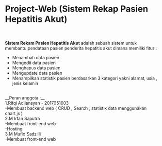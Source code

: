 # Project-Web (Sistem Rekap Pasien Hepatitis Akut)</br>
</br></br>
__Sistem Rekam Pasien Hepatitis Akut__ adalah sebuah sistem untuk membantu pendataan pasien penderita hepatitis akut dimana memiliki fitur : </br>
<ul>
    <li>Menambah data pasien</li>
    <li>Mengedit data pasien</li>
    <li>Menghapus data pasien</li>
    <li>Mengupdate data pasien </li>
   <li>Menampilkan statistik pasien berdasarkan 3 kategori yakni alamat, usia , jenis kelamin</li>
</ul>
</br>
__Peran anggota :__ </br>
1.Rifqi Adliansyah - 2017051003</br>
-Membuat backend web ( CRUD , Search , statistik data menggunakan chart js )</br>
2.M Irfan Saputra</br>
-Membuat front-end web</br>
-Hosting</br>
3.M Mufid Sadzilli</br>
-Membuat front-end web
